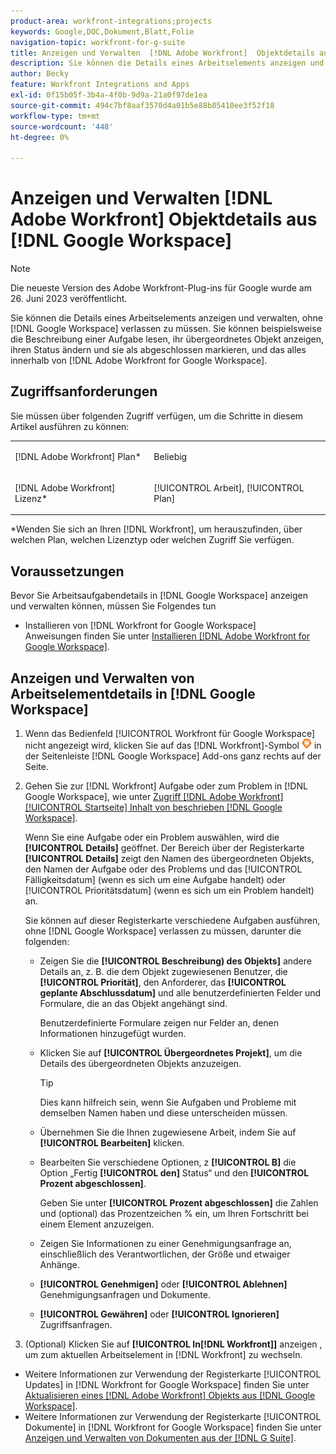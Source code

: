 ```yaml
---
product-area: workfront-integrations;projects
keywords: Google,DOC,Dokument,Blatt,Folie
navigation-topic: workfront-for-g-suite
title: Anzeigen und Verwalten  [!DNL Adobe Workfront]  Objektdetails aus Google Workspace
description: Sie können die Details eines Arbeitselements anzeigen und verwalten, ohne Google Workspace verlassen zu müssen. Sie können beispielsweise die Beschreibung einer Aufgabe lesen, ihr übergeordnetes Objekt anzeigen, ihren Status ändern und sie als abgeschlossen markieren, und zwar alles innerhalb von Google  [!DNL Adobe Workfront]  Workspace.
author: Becky
feature: Workfront Integrations and Apps
exl-id: 0f15b05f-3b4a-4f0b-9d9a-21a0f97de1ea
source-git-commit: 494c7bf8aaf3570d4a01b5e88b85410ee3f52f18
workflow-type: tm+mt
source-wordcount: '448'
ht-degree: 0%

---
```


# Anzeigen und Verwalten [!DNL Adobe Workfront] Objektdetails aus [!DNL Google Workspace]

>[!NOTE]
>
>Die neueste Version des Adobe Workfront-Plug-ins für Google wurde am 26. Juni 2023 veröffentlicht.

Sie können die Details eines Arbeitselements anzeigen und verwalten, ohne [!DNL Google Workspace] verlassen zu müssen. Sie können beispielsweise die Beschreibung einer Aufgabe lesen, ihr übergeordnetes Objekt anzeigen, ihren Status ändern und sie als abgeschlossen markieren, und das alles innerhalb von [!DNL Adobe Workfront for Google Workspace].

## Zugriffsanforderungen

Sie müssen über folgenden Zugriff verfügen, um die Schritte in diesem Artikel ausführen zu können:

<table style="table-layout:auto"> 
 <col> 
 <col> 
 <tbody> 
  <tr> 
   <td role="rowheader">[!DNL Adobe Workfront] Plan*</td> 
   <td> <p>Beliebig</p> </td> 
  </tr> 
  <tr> 
   <td role="rowheader">[!DNL Adobe Workfront] Lizenz*</td> 
   <td> <p>[!UICONTROL Arbeit], [!UICONTROL Plan]</p> </td> 
  </tr> 
</tbody> 
</table>

&#42;Wenden Sie sich an Ihren [!DNL Workfront], um herauszufinden, über welchen Plan, welchen Lizenztyp oder welchen Zugriff Sie verfügen.

## Voraussetzungen

Bevor Sie Arbeitsaufgabendetails in [!DNL Google Workspace] anzeigen und verwalten können, müssen Sie Folgendes tun

* Installieren von [!DNL Workfront for Google Workspace]\
   Anweisungen finden Sie unter [Installieren [!DNL Adobe Workfront for Google Workspace]](../../workfront-integrations-and-apps/workfront-for-g-suite/install-workfront-for-gsuite.md).

## Anzeigen und Verwalten von Arbeitselementdetails in [!DNL Google Workspace]

1. Wenn das Bedienfeld [!UICONTROL Workfront für Google Workspace] nicht angezeigt wird, klicken Sie auf das [!DNL Workfront]-Symbol ![Workfront](assets/wf-lion-icon.png) in der Seitenleiste [!DNL Google Workspace] Add-ons ganz rechts auf der Seite.
1. Gehen Sie zur [!DNL Workfront] Aufgabe oder zum Problem in [!DNL Google Workspace], wie unter [Zugriff [!DNL Adobe Workfront] [!UICONTROL Startseite] Inhalt von beschrieben [!DNL Google Workspace]](../../workfront-integrations-and-apps/workfront-for-g-suite/access-wf-home-content-from-g-suite.md).

   Wenn Sie eine Aufgabe oder ein Problem auswählen, wird die **[!UICONTROL Details]** geöffnet. Der Bereich über der Registerkarte **[!UICONTROL Details]** zeigt den Namen des übergeordneten Objekts, den Namen der Aufgabe oder des Problems und das [!UICONTROL Fälligkeitsdatum] (wenn es sich um eine Aufgabe handelt) oder [!UICONTROL Prioritätsdatum] (wenn es sich um ein Problem handelt) an.


   Sie können auf dieser Registerkarte verschiedene Aufgaben ausführen, ohne [!DNL Google Workspace] verlassen zu müssen, darunter die folgenden:

   * Zeigen Sie die **[!UICONTROL Beschreibung) des Objekts]** andere Details an, z. B. die dem Objekt zugewiesenen Benutzer, die **[!UICONTROL Priorität]**, den Anforderer, das **[!UICONTROL geplante Abschlussdatum]** und alle benutzerdefinierten Felder und Formulare, die an das Objekt angehängt sind.

     Benutzerdefinierte Formulare zeigen nur Felder an, denen Informationen hinzugefügt wurden.

   * Klicken Sie auf **[!UICONTROL Übergeordnetes Projekt]**, um die Details des übergeordneten Objekts anzuzeigen.

     >[!TIP]
     >
     >Dies kann hilfreich sein, wenn Sie Aufgaben und Probleme mit demselben Namen haben und diese unterscheiden müssen.

   * Übernehmen Sie die Ihnen zugewiesene Arbeit, indem Sie auf **[!UICONTROL Bearbeiten]** klicken.
   * Bearbeiten Sie verschiedene Optionen, z **[!UICONTROL B]** die Option „Fertig **[!UICONTROL den]** Status“ und den **[!UICONTROL Prozent abgeschlossen]**.

     Geben Sie unter **[!UICONTROL Prozent abgeschlossen]** die Zahlen und (optional) das Prozentzeichen % ein, um Ihren Fortschritt bei einem Element anzuzeigen.
   * Zeigen Sie Informationen zu einer Genehmigungsanfrage an, einschließlich des Verantwortlichen, der Größe und etwaiger Anhänge.
   * **[!UICONTROL Genehmigen]** oder **[!UICONTROL Ablehnen]** Genehmigungsanfragen und Dokumente.

   * **[!UICONTROL Gewähren]** oder **[!UICONTROL Ignorieren]** Zugriffsanfragen.

1. (Optional) Klicken Sie auf **[!UICONTROL In[!DNL Workfront]]** anzeigen , um zum aktuellen Arbeitselement in [!DNL Workfront] zu wechseln.

* Weitere Informationen zur Verwendung der Registerkarte [!UICONTROL Updates] in [!DNL Workfront for Google Workspace] finden Sie unter [Aktualisieren eines  [!DNL Adobe Workfront] Objekts aus [!DNL Google Workspace]](../../workfront-integrations-and-apps/workfront-for-g-suite/update-a-workfront-object-in-gsuite.md).
* Weitere Informationen zur Verwendung der Registerkarte [!UICONTROL Dokumente] in [!DNL Workfront for Google Workspace] finden Sie unter [Anzeigen und Verwalten von Dokumenten aus der [!DNL G Suite]](../../workfront-integrations-and-apps/workfront-for-g-suite/view-and-manage-documents-in-gsuite.md).
